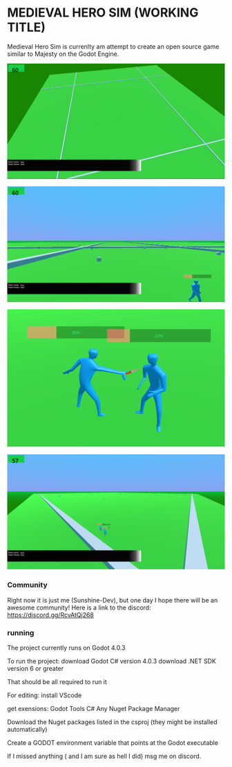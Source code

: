 
# MEDIEVAL HERO SIM (WORKING TITLE)
Medieval Hero Sim is currenlty am attempt to create an open source game similar to Majesty on the Godot Engine.

<p align="center">
    <img src="./img/img1.PNG" alt="A bunch of pawns in flat plane">
</p>
<p align="center">
    <img src="./img/img2.PNG" alt="A bunch of pawns in flat plane">
</p>
<p align="center">
    <img src="./img/img3.PNG" alt="A bunch of pawns in flat plane">
</p>
<p align="center">
    <img src="./img/img4.PNG" alt="A bunch of pawns in flat plane">
</p>

### Community
Right now it is just me (Sunshine-Dev), but one day I hope there will be an awesome community!
Here is a link to the discord: https://discord.gg/RcvAtQj268


### running
The project currently runs on Godot 4.0.3

To run the project:
	download Godot C# version 4.0.3
	download .NET SDK version 6 or greater

That should be all required to run it

For editing:
install VScode

get exensions:
	Godot Tools	
	C#
	Any Nuget Package Manager

Download the Nuget packages listed in the csproj (they might be installed automatically)

Create a GODOT environment variable that points at the Godot executable

If I missed anything ( and I am sure as hell I did) msg me on discord. 
